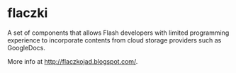 flaczki
=======

A set of components that allows Flash developers with limited programming experience to incorporate contents from cloud storage providers such as GoogleDocs.

More info at http://flaczkojad.blogspot.com/.
